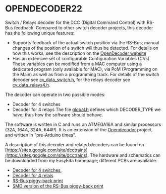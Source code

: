 # OPENDECODER22
Switch / Relays decoder for the DCC (Digital Command Control) with RS-Bus feedback.
Compared to other switch decoder projects, this decoder has the following unique features:
* Supports feedback of the actual switch position via the RS-Bus; manual changes of the position of a switch will thus be detected. For details on how this works, see the description on the [OpenDecoder website](https://www.opendcc.de/elektronik/opendecoder/opendecoder_sw_rm_e.html)
* Has an extensive set of configurable Configuration Variables (CVs). These variables can be modified from a MAC computer using a dedicated program (only available for MAC), via PoM (Programming on the Main) as well as from a programming track. For details of the switch decoder see [cv_data_switch.h](src/cv_data_switch.h), for the relays decoder see [cv_data_relays4.h](src/cv_data_relays4.h).

The decoder can operate in two possible modes:
* Decoder for 4 switches
* Decoder for 4 relays
The file [global.h](src/global.h) defines which DECODER_TYPE we have, thus how the software should behave.

The software is written in C and runs on ATMEGA16A and similar processors (32A, 164A, 324A, 644P). 
It is an extension of the [Opendecoder](https://www.opendcc.de/index_e.html) project, and written in "pre-Arduino times". 

A description of this decoder and related decoders can be found on [https://sites.google.com/site/dcctrains](https://sites.google.com/site/dcctrains).
The hardware and schematics can be downloaded from my EasyEda homepage; different PCBs are available:
* [Decoder for 4 switches](https://easyeda.com/aikopras/switch-decoder),
* [Decoder for 4 relais](https://easyeda.com/aikopras/relays-4-decoder)
* [RS-Bus piggy-back print](https://easyeda.com/aikopras/rs-bus-tht)
* [SMD version of the RS-Bus piggy-back print](https://easyeda.com/aikopras/rs-bus-smd)
